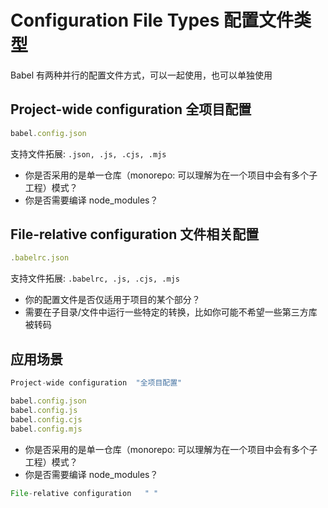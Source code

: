 
# Configuration File Types  配置文件类型

Babel 有两种并行的配置文件方式，可以一起使用，也可以单独使用

## Project-wide configuration 全项目配置
```js
babel.config.json
```
支持文件拓展: `.json, .js, .cjs, .mjs`

* 你是否采用的是单一仓库（monorepo: 可以理解为在一个项目中会有多个子工程）模式？
* 你是否需要编译 node_modules？


## File-relative configuration  文件相关配置
```js
.babelrc.json
```
支持文件拓展: `.babelrc, .js, .cjs, .mjs`
* 你的配置文件是否仅适用于项目的某个部分？
* 需要在子目录/文件中运行一些特定的转换，比如你可能不希望一些第三方库被转码







## 应用场景


```js
Project-wide configuration  "全项目配置"

babel.config.json 
babel.config.js
babel.config.cjs
babel.config.mjs
```
* 你是否采用的是单一仓库（monorepo: 可以理解为在一个项目中会有多个子工程）模式？
* 你是否需要编译 node_modules？

```js
File-relative configuration   " "

 
```
